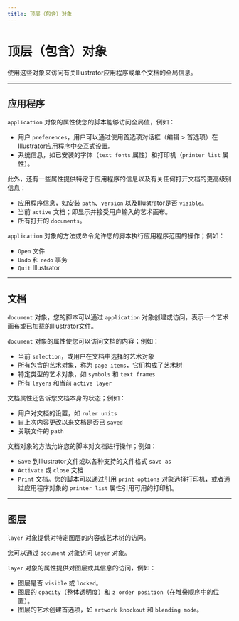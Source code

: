 ```yaml
---
title: 顶层（包含）对象
---
```

# 顶层（包含）对象

使用这些对象来访问有关Illustrator应用程序或单个文档的全局信息。

---

## 应用程序

`application` 对象的属性使您的脚本能够访问全局值，例如：

- 用户 `preferences`，用户可以通过使用首选项对话框（编辑 > 首选项）在Illustrator应用程序中交互式设置。
- 系统信息，如已安装的字体（`text fonts` 属性）和打印机（`printer list` 属性）。

此外，还有一些属性提供特定于应用程序的信息以及有关任何打开文档的更高级别信息：

- 应用程序信息，如安装 `path`、`version` 以及Illustrator是否 `visible`。
- 当前 `active` 文档；即显示并接受用户输入的艺术画布。
- 所有打开的 `documents`。

`application` 对象的方法或命令允许您的脚本执行应用程序范围的操作；例如：

- `Open` 文件
- `Undo` 和 `redo` 事务
- `Quit` Illustrator

---

## 文档

`document` 对象，您的脚本可以通过 `application` 对象创建或访问，表示一个艺术画布或已加载的Illustrator文件。

`document` 对象的属性使您可以访问文档的内容；例如：

- 当前 `selection`，或用户在文档中选择的艺术对象
- 所有包含的艺术对象，称为 `page items`，它们构成了艺术树
- 特定类型的艺术对象，如 `symbols` 和 `text frames`
- 所有 `layers` 和当前 `active layer`

文档属性还告诉您文档本身的状态；例如：

- 用户对文档的设置，如 `ruler units`
- 自上次内容更改以来文档是否已 `saved`
- 关联文件的 `path`

文档对象的方法允许您的脚本对文档进行操作；例如：

- `Save` 到Illustrator文件或以各种支持的文件格式 `save as`
- `Activate` 或 `close` 文档
- `Print` 文档。您的脚本可以通过引用 `print options` 对象选择打印机，或者通过应用程序对象的 `printer list` 属性引用可用的打印机。

---

## 图层

`layer` 对象提供对特定图层的内容或艺术树的访问。

您可以通过 `document` 对象访问 `layer` 对象。

`layer` 对象的属性提供对图层或其信息的访问，例如：

- 图层是否 `visible` 或 `locked`。
- 图层的 `opacity`（整体透明度）和 `z order position`（在堆叠顺序中的位置）。
- 图层的艺术创建首选项，如 `artwork knockout` 和 `blending mode`。

